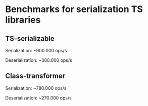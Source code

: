# Benchmarks for serialization TS libraries

## TS-serializable

Serialization: ~900.000 ops/s

Deserialization: ~300.000 ops/s

## Class-transformer

Serialization: ~780.000 ops/s

Deserialization: ~270.000 ops/s
